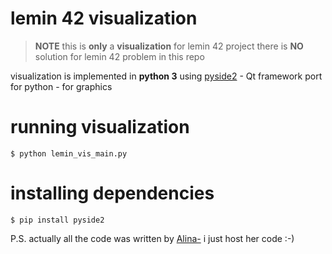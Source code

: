 # lemin 42 visualization

> __NOTE__
> this is __only__ a __visualization__ for lemin 42 project
> there is __NO__ solution for lemin 42 problem in this repo

visualization is implemented in __python 3__
using [pyside2](https://pypi.org/project/PySide2/) - Qt framework port for python - for graphics


# running visualization
```
$ python lemin_vis_main.py
```

# installing dependencies
```
$ pip install pyside2
```

P.S.
actually all the code was written by [Alina-](https://github.com/mapryl)
i just host her code :-)